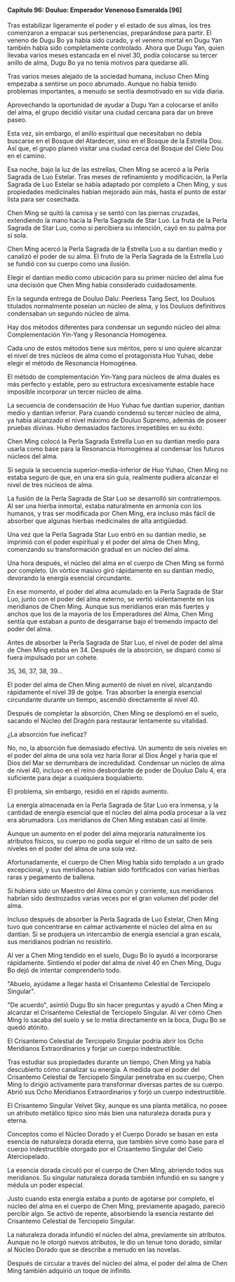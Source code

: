 
#### Capítulo 96: Douluo: Emperador Venenoso Esmeralda [96]

Tras estabilizar ligeramente el poder y el estado de sus almas, los tres comenzaron a empacar sus pertenencias, preparándose para partir. El veneno de Dugu Bo ya había sido curado, y el veneno mortal en Dugu Yan también había sido completamente controlado. Ahora que Dugu Yan, quien llevaba varios meses estancada en el nivel 30, podía colocarse su tercer anillo de alma, Dugu Bo ya no tenía motivos para quedarse allí.

Tras varios meses alejado de la sociedad humana, incluso Chen Ming empezaba a sentirse un poco abrumado. Aunque no había tenido problemas importantes, a menudo se sentía desmotivado en su vida diaria.

Aprovechando la oportunidad de ayudar a Dugu Yan a colocarse el anillo del alma, el grupo decidió visitar una ciudad cercana para dar un breve paseo.

Esta vez, sin embargo, el anillo espiritual que necesitaban no debía buscarse en el Bosque del Atardecer, sino en el Bosque de la Estrella Dou. Así que, el grupo planeó visitar una ciudad cerca del Bosque del Cielo Dou en el camino.

Esa noche, bajo la luz de las estrellas, Chen Ming se acercó a la Perla Sagrada de Luo Estelar. Tras meses de refinamiento y modificación, la Perla Sagrada de Luo Estelar se había adaptado por completo a Chen Ming, y sus propiedades medicinales habían mejorado aún más, hasta el punto de estar lista para ser cosechada.

Chen Ming se quitó la camisa y se sentó con las piernas cruzadas, extendiendo la mano hacia la Perla Sagrada de Star Luo. La fruta de la Perla Sagrada de Star Luo, como si percibiera su intención, cayó en su palma por sí sola.

Chen Ming acercó la Perla Sagrada de la Estrella Luo a su dantian medio y canalizó el poder de su alma. El fruto de la Perla Sagrada de la Estrella Luo se fundió con su cuerpo como una ilusión.

Elegir el dantian medio como ubicación para su primer núcleo del alma fue una decisión que Chen Ming había considerado cuidadosamente.

En la segunda entrega de Douluo Dalu: Peerless Tang Sect, los Douluos titulados normalmente poseían un núcleo de alma, y los Douluos definitivos condensaban un segundo núcleo de alma.

Hay dos métodos diferentes para condensar un segundo núcleo del alma: Complementación Yin-Yang y Resonancia Homogénea.

Cada uno de estos métodos tiene sus méritos, pero si uno quiere alcanzar el nivel de tres núcleos de alma como el protagonista Huo Yuhao, debe elegir el método de Resonancia Homogénea.

El método de complementación Yin-Yang para núcleos de alma duales es más perfecto y estable, pero su estructura excesivamente estable hace imposible incorporar un tercer núcleo de alma.

La secuencia de condensación de Huo Yuhao fue dantian superior, dantian medio y dantian inferior. Para cuando condensó su tercer núcleo de alma, ya había alcanzado el nivel máximo de Douluo Supremo, además de poseer pruebas divinas. Hubo demasiados factores irrepetibles en su éxito.

Chen Ming colocó la Perla Sagrada Estrella Luo en su dantian medio para usarla como base para la Resonancia Homogénea al condensar los futuros núcleos del alma.

Si seguía la secuencia superior-media-inferior de Huo Yuhao, Chen Ming no estaba seguro de que, en una era sin guía, realmente pudiera alcanzar el nivel de tres núcleos de alma.

La fusión de la Perla Sagrada de Star Luo se desarrolló sin contratiempos. Al ser una hierba inmortal, estaba naturalmente en armonía con los humanos, y tras ser modificada por Chen Ming, era incluso más fácil de absorber que algunas hierbas medicinales de alta antigüedad.

Una vez que la Perla Sagrada Star Luo entró en su dantian medio, se imprimió con el poder espiritual y el poder del alma de Chen Ming, comenzando su transformación gradual en un núcleo del alma.

Una hora después, el núcleo del alma en el cuerpo de Chen Ming se formó por completo. Un vórtice masivo giró rápidamente en su dantian medio, devorando la energía esencial circundante.

En ese momento, el poder del alma acumulado en la Perla Sagrada de Star Luo, junto con el poder del alma externo, se vertió violentamente en los meridianos de Chen Ming. Aunque sus meridianos eran más fuertes y anchos que los de la mayoría de los Emperadores del Alma, Chen Ming sentía que estaban a punto de desgarrarse bajo el tremendo impacto del poder del alma.

Antes de absorber la Perla Sagrada de Star Luo, el nivel de poder del alma de Chen Ming estaba en 34. Después de la absorción, se disparó como si fuera impulsado por un cohete.

35, 36, 37, 38, 39...

El poder del alma de Chen Ming aumentó de nivel en nivel, alcanzando rápidamente el nivel 39 de golpe. Tras absorber la energía esencial circundante durante un tiempo, ascendió directamente al nivel 40.

Después de completar la absorción, Chen Ming se desplomó en el suelo, sacando el Núcleo del Dragón para restaurar lentamente su vitalidad.

¿La absorción fue ineficaz?

No, no, la absorción fue demasiado efectiva. Un aumento de seis niveles en el poder del alma de una sola vez haría llorar al Dios Ángel y haría que el Dios del Mar se derrumbara de incredulidad. Condensar un núcleo de alma de nivel 40, incluso en el reino desbordante de poder de Douluo Dalu 4, era suficiente para dejar a cualquiera boquiabierto.

El problema, sin embargo, residió en el rápido aumento.

La energía almacenada en la Perla Sagrada de Star Luo era inmensa, y la cantidad de energía esencial que el núcleo del alma podía procesar a la vez era abrumadora. Los meridianos de Chen Ming estaban casi al límite.

Aunque un aumento en el poder del alma mejoraría naturalmente los atributos físicos, su cuerpo no podía seguir el ritmo de un salto de seis niveles en el poder del alma de una sola vez.

Afortunadamente, el cuerpo de Chen Ming había sido templado a un grado excepcional, y sus meridianos habían sido fortificados con varias hierbas raras y pegamento de ballena.

Si hubiera sido un Maestro del Alma común y corriente, sus meridianos habrían sido destrozados varias veces por el gran volumen del poder del alma.

Incluso después de absorber la Perla Sagrada de Luo Estelar, Chen Ming tuvo que concentrarse en calmar activamente el núcleo del alma en su dantian. Si se produjera un intercambio de energía esencial a gran escala, sus meridianos podrían no resistirlo.

Al ver a Chen Ming tendido en el suelo, Dugu Bo lo ayudó a incorporarse rápidamente. Sintiendo el poder del alma de nivel 40 en Chen Ming, Dugu Bo dejó de intentar comprenderlo todo.

"Abuelo, ayúdame a llegar hasta el Crisantemo Celestial de Terciopelo Singular".

"De acuerdo", asintió Dugu Bo sin hacer preguntas y ayudó a Chen Ming a alcanzar el Crisantemo Celestial de Terciopelo Singular. Al ver cómo Chen Ming lo sacaba del suelo y se lo metía directamente en la boca, Dugu Bo se quedó atónito.

El Crisantemo Celestial de Terciopelo Singular podría abrir los Ocho Meridianos Extraordinarios y forjar un cuerpo indestructible.

Tras estudiar sus propiedades durante un tiempo, Chen Ming ya había descubierto cómo canalizar su energía. A medida que el poder del Crisantemo Celestial de Terciopelo Singular penetraba en su cuerpo, Chen Ming lo dirigió activamente para transformar diversas partes de su cuerpo. Abrió sus Ocho Meridianos Extraordinarios y forjó un cuerpo indestructible.

El Crisantemo Singular Velvet Sky, aunque es una planta metálica, no posee un atributo metálico típico sino más bien una naturaleza dorada pura y eterna.

Conceptos como el Núcleo Dorado y el Cuerpo Dorado se basan en esta esencia de naturaleza dorada eterna, que también sirve como base para el cuerpo indestructible otorgado por el Crisantemo Singular del Cielo Aterciopelado.

La esencia dorada circuló por el cuerpo de Chen Ming, abriendo todos sus meridianos. Su singular naturaleza dorada también infundió en su sangre y médula un poder especial.

Justo cuando esta energía estaba a punto de agotarse por completo, el núcleo del alma en el cuerpo de Chen Ming, previamente apagado, pareció percibir algo. Se activó de repente, absorbiendo la esencia restante del Crisantemo Celestial de Terciopelo Singular.

La naturaleza dorada infundió el núcleo del alma, previamente sin atributos. Aunque no le otorgó nuevos atributos, le dio un tenue tono dorado, similar al Núcleo Dorado que se describe a menudo en las novelas.

Después de circular a través del núcleo del alma, el poder del alma de Chen Ming también adquirió un toque de infinito.